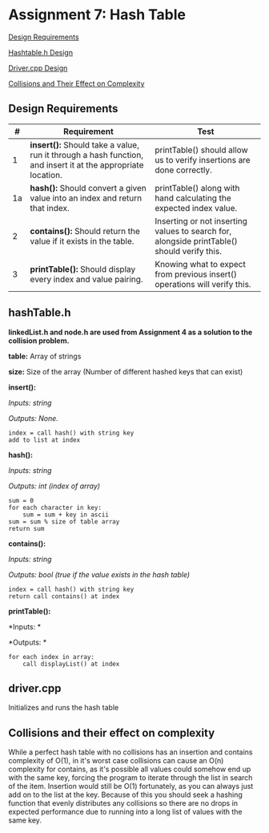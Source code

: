 # Assignment 7: Hash Table

[Design Requirements](#Design-Requirements)

[Hashtable.h Design](#hashTable-h)

[Driver.cpp Design](#driver-cpp)

[Collisions and Their Effect on Complexity](#Collisions-and-their-effect-on-complexity)

## Design Requirements
|#|Requirement|Test|
|-|-----------|----|
|1|**insert():** Should take a value, run it through a hash function, and insert it at the appropriate location.|printTable() should allow us to verify insertions are done correctly.|
|1a|**hash():** Should convert a given value into an index and return that index.|printTable() along with hand calculating the expected index value.|
|2|**contains():** Should return the value if it exists in the table.|Inserting or not inserting values to search for, alongside printTable() should verify this.|
|3|**printTable():** Should display every index and value pairing.|Knowing what to expect from previous insert() operations will verify this.|

## hashTable.h
**linkedList.h and node.h are used from Assignment 4 as a solution to the collision problem.**

**table:** Array of strings

**size:** Size of the array (Number of different hashed keys that can exist)

**insert():**

*Inputs: string*

*Outputs: None.*

    index = call hash() with string key
    add to list at index

**hash():**

*Inputs: string*

*Outputs: int (index of array)*

    sum = 0
    for each character in key:
        sum = sum + key in ascii
    sum = sum % size of table array
    return sum

**contains():**

*Inputs: string*

*Outputs: bool (true if the value exists in the hash table)*

    index = call hash() with string key
    return call contains() at index

**printTable():**

*Inputs: *

*Outputs: *

    for each index in array:
        call displayList() at index

## driver.cpp
Initializes and runs the hash table

## Collisions and their effect on complexity
While a perfect hash table with no collisions has an insertion and contains complexity of O(1), 
in it's worst case collisions can cause an O(n) complexity for contains, as it's possible all values could somehow end up with the same key,
forcing the program to iterate through the list in search of the item. Insertion would still be O(1) fortunately, as you can always just add
on to the list at the key. Because of this you should seek a hashing function that evenly distributes any collisions so there are no drops in
expected performance due to running into a long list of values with the same key.